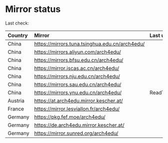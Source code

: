 <script src="./time.js"></script>
# Mirror status
Last check: <script type="text/javascript">localize(1696843143.6761937);</script>

|Country|Mirror|Last update|
|:------|:-----|:----------|
|China|https://mirrors.tuna.tsinghua.edu.cn/arch4edu/|<script type="text/javascript">localize(1696789732);</script>|
|China|https://mirrors.aliyun.com/arch4edu/|<script type="text/javascript">localize(1696789732);</script>|
|China|https://mirrors.bfsu.edu.cn/arch4edu/|<script type="text/javascript">localize(1696789732);</script>|
|China|https://mirror.iscas.ac.cn/arch4edu/|<script type="text/javascript">localize(1696789732);</script>|
|China|https://mirrors.nju.edu.cn/arch4edu/|<script type="text/javascript">localize(1696789732);</script>|
|China|https://mirrors.sau.edu.cn/arch4edu/|<script type="text/javascript">localize(1696789732);</script>|
|China|https://mirrors.ynu.edu.cn/arch4edu/|ReadTimeout|
|Austria|https://at.arch4edu.mirror.kescher.at/|<script type="text/javascript">localize(1696789732);</script>|
|France|https://mirror.lesviallon.fr/arch4edu/|<script type="text/javascript">localize(1696789732);</script>|
|Germany|https://pkg.fef.moe/arch4edu/|<script type="text/javascript">localize(1696789732);</script>|
|Germany|https://de.arch4edu.mirror.kescher.at/|<script type="text/javascript">localize(1696789732);</script>|
|Germany|https://mirror.sunred.org/arch4edu/|<script type="text/javascript">localize(1696789732);</script>|

<script src="./tablefilter/tablefilter.js"></script>
<script src="./table.js"></script>